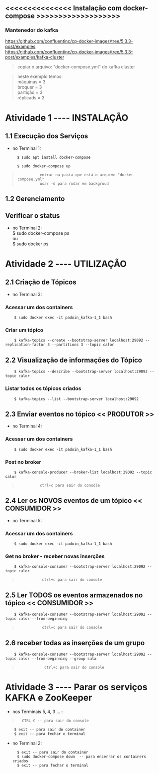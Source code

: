 
## <<<<<<<<<<<<<<< Instalação com docker-compose >>>>>>>>>>>>>>>>>>>


### Mantenedor do kafka
https://github.com/confluentinc/cp-docker-images/tree/5.3.3-post/examples  
https://github.com/confluentinc/cp-docker-images/tree/5.3.3-post/examples/kafka-cluster

> copiar o arquivo: "docker-compose.yml" do kafka cluster 

> neste exemplo temos:    
> máquinas = 3  
> broquer = 3  
> partição = 3  
> réplicads = 3



 





# Atividade 1 ---- INSTALAÇÃO 

##  1.1 Execução dos Serviços 
- no Terminal 1:  

		$ sudo apt install docker-compose 

		$ sudo docker-compose up   

>               entrar na pasta que está o arquivo "docker-compose.yml"  
>               usar -d para rodar em backgroud  


##  1.2 Gerenciamento

## Verificar o status   
- no Terminal 2:  
		$ sudo docker-compose ps  
		ou  
		$ sudo docker ps  









# Atividade 2 ---- UTILIZAÇÃO 


##  2.1 Criação de Tópicos  
- no Terminal 3:  

### Acessar um dos containers  

		$ sudo docker exec -it padoin_kafka-1_1 bash  

### Criar um tópico  
		$ kafka-topics --create --bootstrap-server localhost:29092 --replication-factor 3 --partitions 3 --topic calor  





##  2.2 Visualização de informações do Tópico  

		$ kafka-topics --describe --bootstrap-server localhost:29092 --topic calor  


### Listar todos os tópicos criados  	
		$ kafka-topics --list --bootstrap-server localhost:29092  












##  2.3 Enviar eventos no tópico << PRODUTOR >>  

- no Terminal 4:
 

### Acessar um dos containers      
		$ sudo docker exec -it padoin_kafka-1_1 bash  

### Post no broker  
		$ kafka-console-producer --broker-list localhost:29092 --topic calor  
>               ctrl+c para sair do console  







##  2.4 Ler os NOVOS eventos de um tópico  << CONSUMIDOR >>   

- no Terminal 5:

### Acessar um dos containers      
		$ sudo docker exec -it padoin_kafka-1_1 bash  
 
### Get no broker - receber novas inserções
		$ kafka-console-consumer --bootstrap-server localhost:29092 --topic calor

>                ctrl+c para sair do console  



##  2.5 Ler TODOS os eventos armazenados no tópico  << CONSUMIDOR >>   

		$ kafka-console-consumer --bootstrap-server localhost:29092 --topic calor --from-beginning  

>                ctrl+c para sair do console  


##  2.6  receber todas as inserções de um grupo  
		$ kafka-console-consumer --bootstrap-server localhost:29092 --topic calor --from-beginning --group sala

>                 ctrl+c para sair do console  








# Atividade 3 ---- Parar os serviços KAFKA e ZooKeeper

- nos Terminais 5, 4, 3 ... :

>		CTRL C -- para sair do console  
		$ exit -- para sair do container  
		$ exit -- para fechar o terminal    


- no Terminal 2:

		$ exit -- para sair do container  
		$ sudo docker-compose down  -- para encerrar os containers criados  
		$ exit -- para fechar o terminal   



